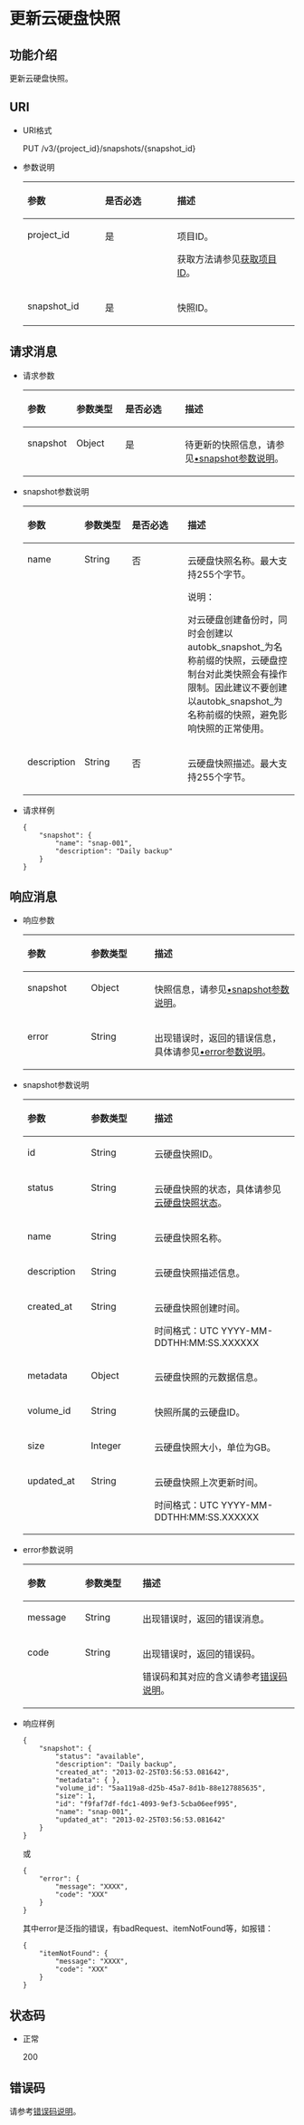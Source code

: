 # 更新云硬盘快照<a name="evs_04_3058"></a>

## 功能介绍<a name="section4805694511340"></a>

更新云硬盘快照。

## URI<a name="section268627411340"></a>

-   URI格式

    PUT /v3/\{project\_id\}/snapshots/\{snapshot\_id\}

-   参数说明

    <a name="table5655293911340"></a>
    <table><thead align="left"><tr id="row4718979611340"><th class="cellrowborder" valign="top" width="28.57%" id="mcps1.1.4.1.1"><p id="p6427715211340"><a name="p6427715211340"></a><a name="p6427715211340"></a>参数</p>
    </th>
    <th class="cellrowborder" valign="top" width="26.529999999999998%" id="mcps1.1.4.1.2"><p id="p3906685711340"><a name="p3906685711340"></a><a name="p3906685711340"></a>是否必选</p>
    </th>
    <th class="cellrowborder" valign="top" width="44.9%" id="mcps1.1.4.1.3"><p id="p1029885411340"><a name="p1029885411340"></a><a name="p1029885411340"></a>描述</p>
    </th>
    </tr>
    </thead>
    <tbody><tr id="row2890086411340"><td class="cellrowborder" valign="top" width="28.57%" headers="mcps1.1.4.1.1 "><p id="p5926863811340"><a name="p5926863811340"></a><a name="p5926863811340"></a>project_id</p>
    </td>
    <td class="cellrowborder" valign="top" width="26.529999999999998%" headers="mcps1.1.4.1.2 "><p id="p3603037711340"><a name="p3603037711340"></a><a name="p3603037711340"></a>是</p>
    </td>
    <td class="cellrowborder" valign="top" width="44.9%" headers="mcps1.1.4.1.3 "><p id="p3277940011340"><a name="p3277940011340"></a><a name="p3277940011340"></a>项目ID。</p>
    <p id="p55811451337"><a name="p55811451337"></a><a name="p55811451337"></a>获取方法请参见<a href="获取项目ID.md">获取项目ID</a>。</p>
    </td>
    </tr>
    <tr id="row2657914711340"><td class="cellrowborder" valign="top" width="28.57%" headers="mcps1.1.4.1.1 "><p id="p542726811340"><a name="p542726811340"></a><a name="p542726811340"></a>snapshot_id</p>
    </td>
    <td class="cellrowborder" valign="top" width="26.529999999999998%" headers="mcps1.1.4.1.2 "><p id="p3695552511340"><a name="p3695552511340"></a><a name="p3695552511340"></a>是</p>
    </td>
    <td class="cellrowborder" valign="top" width="44.9%" headers="mcps1.1.4.1.3 "><p id="p4060754311340"><a name="p4060754311340"></a><a name="p4060754311340"></a>快照ID。</p>
    </td>
    </tr>
    </tbody>
    </table>


## 请求消息<a name="section87667311340"></a>

-   请求参数

    <a name="evs_04_2095_table741545961616"></a>
    <table><thead align="left"><tr id="evs_04_2095_row8415125912161"><th class="cellrowborder" valign="top" width="18%" id="mcps1.1.5.1.1"><p id="evs_04_2095_p15415175914166"><a name="evs_04_2095_p15415175914166"></a><a name="evs_04_2095_p15415175914166"></a>参数</p>
    </th>
    <th class="cellrowborder" valign="top" width="18%" id="mcps1.1.5.1.2"><p id="evs_04_2095_p16415155919169"><a name="evs_04_2095_p16415155919169"></a><a name="evs_04_2095_p16415155919169"></a>参数类型</p>
    </th>
    <th class="cellrowborder" valign="top" width="22%" id="mcps1.1.5.1.3"><p id="evs_04_2095_p1741511599167"><a name="evs_04_2095_p1741511599167"></a><a name="evs_04_2095_p1741511599167"></a>是否必选</p>
    </th>
    <th class="cellrowborder" valign="top" width="42%" id="mcps1.1.5.1.4"><p id="evs_04_2095_p7415059161614"><a name="evs_04_2095_p7415059161614"></a><a name="evs_04_2095_p7415059161614"></a>描述</p>
    </th>
    </tr>
    </thead>
    <tbody><tr id="evs_04_2095_row3416259191613"><td class="cellrowborder" valign="top" width="18%" headers="mcps1.1.5.1.1 "><p id="evs_04_2095_p16416195961611"><a name="evs_04_2095_p16416195961611"></a><a name="evs_04_2095_p16416195961611"></a>snapshot</p>
    </td>
    <td class="cellrowborder" valign="top" width="18%" headers="mcps1.1.5.1.2 "><p id="evs_04_2095_p94161059141619"><a name="evs_04_2095_p94161059141619"></a><a name="evs_04_2095_p94161059141619"></a>Object</p>
    </td>
    <td class="cellrowborder" valign="top" width="22%" headers="mcps1.1.5.1.3 "><p id="evs_04_2095_p841615914166"><a name="evs_04_2095_p841615914166"></a><a name="evs_04_2095_p841615914166"></a>是</p>
    </td>
    <td class="cellrowborder" valign="top" width="42%" headers="mcps1.1.5.1.4 "><p id="evs_04_2095_p15416155911161"><a name="evs_04_2095_p15416155911161"></a><a name="evs_04_2095_p15416155911161"></a>待更新的快照信息，请参见<a href="#evs_04_2095_li143506387236">•snapshot参数说明</a>。</p>
    </td>
    </tr>
    </tbody>
    </table>


-   <a name="evs_04_2095_li143506387236"></a>snapshot参数说明

    <a name="evs_04_2095_table16590896104128"></a>
    <table><thead align="left"><tr id="evs_04_2095_row60389002104128"><th class="cellrowborder" valign="top" width="18%" id="mcps1.1.5.1.1"><p id="evs_04_2095_p59671014104128"><a name="evs_04_2095_p59671014104128"></a><a name="evs_04_2095_p59671014104128"></a>参数</p>
    </th>
    <th class="cellrowborder" valign="top" width="18%" id="mcps1.1.5.1.2"><p id="evs_04_2095_p1513999104128"><a name="evs_04_2095_p1513999104128"></a><a name="evs_04_2095_p1513999104128"></a>参数类型</p>
    </th>
    <th class="cellrowborder" valign="top" width="22%" id="mcps1.1.5.1.3"><p id="evs_04_2095_p55525100104128"><a name="evs_04_2095_p55525100104128"></a><a name="evs_04_2095_p55525100104128"></a>是否必选</p>
    </th>
    <th class="cellrowborder" valign="top" width="42%" id="mcps1.1.5.1.4"><p id="evs_04_2095_p1239270104128"><a name="evs_04_2095_p1239270104128"></a><a name="evs_04_2095_p1239270104128"></a>描述</p>
    </th>
    </tr>
    </thead>
    <tbody><tr id="evs_04_2095_row33272036104128"><td class="cellrowborder" valign="top" width="18%" headers="mcps1.1.5.1.1 "><p id="evs_04_2095_p43959720162736"><a name="evs_04_2095_p43959720162736"></a><a name="evs_04_2095_p43959720162736"></a>name</p>
    </td>
    <td class="cellrowborder" valign="top" width="18%" headers="mcps1.1.5.1.2 "><p id="evs_04_2095_p3967568162736"><a name="evs_04_2095_p3967568162736"></a><a name="evs_04_2095_p3967568162736"></a>String</p>
    </td>
    <td class="cellrowborder" valign="top" width="22%" headers="mcps1.1.5.1.3 "><p id="evs_04_2095_p52937605162736"><a name="evs_04_2095_p52937605162736"></a><a name="evs_04_2095_p52937605162736"></a>否</p>
    </td>
    <td class="cellrowborder" valign="top" width="42%" headers="mcps1.1.5.1.4 "><p id="evs_04_2095_p60087598162736"><a name="evs_04_2095_p60087598162736"></a><a name="evs_04_2095_p60087598162736"></a>云硬盘快照名称。<span id="evs_04_2095_text464413115259"><a name="evs_04_2095_text464413115259"></a><a name="evs_04_2095_text464413115259"></a>最大支持255个字节。</span></p>
    <div class="note" id="evs_04_2095_note154651827114612"><a name="evs_04_2095_note154651827114612"></a><a name="evs_04_2095_note154651827114612"></a><span class="notetitle"> 说明： </span><div class="notebody"><p id="evs_04_2095_evs_04_2093_p46767097103214"><a name="evs_04_2095_evs_04_2093_p46767097103214"></a><a name="evs_04_2095_evs_04_2093_p46767097103214"></a>对云硬盘创建备份时，同时会创建以autobk_snapshot_为名称前缀的快照，云硬盘控制台对此类快照会有操作限制。因此建议不要创建以autobk_snapshot_为名称前缀的快照，避免影响快照的正常使用。</p>
    </div></div>
    </td>
    </tr>
    <tr id="evs_04_2095_row12756475104128"><td class="cellrowborder" valign="top" width="18%" headers="mcps1.1.5.1.1 "><p id="evs_04_2095_p48879957162736"><a name="evs_04_2095_p48879957162736"></a><a name="evs_04_2095_p48879957162736"></a>description</p>
    </td>
    <td class="cellrowborder" valign="top" width="18%" headers="mcps1.1.5.1.2 "><p id="evs_04_2095_p66962416162736"><a name="evs_04_2095_p66962416162736"></a><a name="evs_04_2095_p66962416162736"></a>String</p>
    </td>
    <td class="cellrowborder" valign="top" width="22%" headers="mcps1.1.5.1.3 "><p id="evs_04_2095_p55246620162736"><a name="evs_04_2095_p55246620162736"></a><a name="evs_04_2095_p55246620162736"></a>否</p>
    </td>
    <td class="cellrowborder" valign="top" width="42%" headers="mcps1.1.5.1.4 "><p id="evs_04_2095_p45791232162736"><a name="evs_04_2095_p45791232162736"></a><a name="evs_04_2095_p45791232162736"></a>云硬盘快照描述。<span id="evs_04_2095_text40796911152514"><a name="evs_04_2095_text40796911152514"></a><a name="evs_04_2095_text40796911152514"></a>最大支持255个字节。</span></p>
    </td>
    </tr>
    </tbody>
    </table>


-   请求样例

    ```
    {
        "snapshot": {
            "name": "snap-001", 
            "description": "Daily backup"
        }
    }
    ```


## 响应消息<a name="section5147449911340"></a>

-   响应参数

    <a name="evs_04_2095_table5724531817"></a>
    <table><thead align="left"><tr id="evs_04_2095_row473553186"><th class="cellrowborder" valign="top" width="23.377662233776622%" id="mcps1.1.4.1.1"><p id="evs_04_2095_p1373105313817"><a name="evs_04_2095_p1373105313817"></a><a name="evs_04_2095_p1373105313817"></a>参数</p>
    </th>
    <th class="cellrowborder" valign="top" width="23.377662233776622%" id="mcps1.1.4.1.2"><p id="evs_04_2095_p11731053784"><a name="evs_04_2095_p11731053784"></a><a name="evs_04_2095_p11731053784"></a>参数类型</p>
    </th>
    <th class="cellrowborder" valign="top" width="53.24467553244675%" id="mcps1.1.4.1.3"><p id="evs_04_2095_p4736536811"><a name="evs_04_2095_p4736536811"></a><a name="evs_04_2095_p4736536811"></a>描述</p>
    </th>
    </tr>
    </thead>
    <tbody><tr id="evs_04_2095_row197316531287"><td class="cellrowborder" valign="top" width="23.377662233776622%" headers="mcps1.1.4.1.1 "><p id="evs_04_2095_p18731553886"><a name="evs_04_2095_p18731553886"></a><a name="evs_04_2095_p18731553886"></a>snapshot</p>
    </td>
    <td class="cellrowborder" valign="top" width="23.377662233776622%" headers="mcps1.1.4.1.2 "><p id="evs_04_2095_p14731953385"><a name="evs_04_2095_p14731953385"></a><a name="evs_04_2095_p14731953385"></a>Object</p>
    </td>
    <td class="cellrowborder" valign="top" width="53.24467553244675%" headers="mcps1.1.4.1.3 "><p id="evs_04_2095_p3731053387"><a name="evs_04_2095_p3731053387"></a><a name="evs_04_2095_p3731053387"></a>快照信息，请参见<a href="#evs_04_2095_li8366143102514">•snapshot参数说明</a>。</p>
    </td>
    </tr>
    <tr id="evs_04_2095_row9804140716"><td class="cellrowborder" valign="top" width="23.377662233776622%" headers="mcps1.1.4.1.1 "><p id="evs_04_2095_p129522216412"><a name="evs_04_2095_p129522216412"></a><a name="evs_04_2095_p129522216412"></a>error</p>
    </td>
    <td class="cellrowborder" valign="top" width="23.377662233776622%" headers="mcps1.1.4.1.2 "><p id="evs_04_2095_p1595262111415"><a name="evs_04_2095_p1595262111415"></a><a name="evs_04_2095_p1595262111415"></a>String</p>
    </td>
    <td class="cellrowborder" valign="top" width="53.24467553244675%" headers="mcps1.1.4.1.3 "><p id="evs_04_2095_p109527215417"><a name="evs_04_2095_p109527215417"></a><a name="evs_04_2095_p109527215417"></a>出现错误时，返回的错误信息，具体请参见<a href="#evs_04_2095_li0419202382514">•error参数说明</a>。</p>
    </td>
    </tr>
    </tbody>
    </table>


-   <a name="evs_04_2095_li8366143102514"></a>snapshot参数说明

    <a name="evs_04_2095_table251963102518"></a>
    <table><thead align="left"><tr id="evs_04_2095_row18517183132513"><th class="cellrowborder" valign="top" width="23.377662233776622%" id="mcps1.1.4.1.1"><p id="evs_04_2095_p17515931252"><a name="evs_04_2095_p17515931252"></a><a name="evs_04_2095_p17515931252"></a>参数</p>
    </th>
    <th class="cellrowborder" valign="top" width="23.377662233776622%" id="mcps1.1.4.1.2"><p id="evs_04_2095_p7515173192517"><a name="evs_04_2095_p7515173192517"></a><a name="evs_04_2095_p7515173192517"></a>参数类型</p>
    </th>
    <th class="cellrowborder" valign="top" width="53.24467553244675%" id="mcps1.1.4.1.3"><p id="evs_04_2095_p05179317252"><a name="evs_04_2095_p05179317252"></a><a name="evs_04_2095_p05179317252"></a>描述</p>
    </th>
    </tr>
    </thead>
    <tbody><tr id="evs_04_2095_row351716312517"><td class="cellrowborder" valign="top" width="23.377662233776622%" headers="mcps1.1.4.1.1 "><p id="evs_04_2095_p8517838253"><a name="evs_04_2095_p8517838253"></a><a name="evs_04_2095_p8517838253"></a>id</p>
    </td>
    <td class="cellrowborder" valign="top" width="23.377662233776622%" headers="mcps1.1.4.1.2 "><p id="evs_04_2095_p125173352512"><a name="evs_04_2095_p125173352512"></a><a name="evs_04_2095_p125173352512"></a>String</p>
    </td>
    <td class="cellrowborder" valign="top" width="53.24467553244675%" headers="mcps1.1.4.1.3 "><p id="evs_04_2095_p1251783102517"><a name="evs_04_2095_p1251783102517"></a><a name="evs_04_2095_p1251783102517"></a>云硬盘快照ID。</p>
    </td>
    </tr>
    <tr id="evs_04_2095_row451813317253"><td class="cellrowborder" valign="top" width="23.377662233776622%" headers="mcps1.1.4.1.1 "><p id="evs_04_2095_p1451818312254"><a name="evs_04_2095_p1451818312254"></a><a name="evs_04_2095_p1451818312254"></a>status</p>
    </td>
    <td class="cellrowborder" valign="top" width="23.377662233776622%" headers="mcps1.1.4.1.2 "><p id="evs_04_2095_p115184372510"><a name="evs_04_2095_p115184372510"></a><a name="evs_04_2095_p115184372510"></a>String</p>
    </td>
    <td class="cellrowborder" valign="top" width="53.24467553244675%" headers="mcps1.1.4.1.3 "><p id="evs_04_2095_p151812362515"><a name="evs_04_2095_p151812362515"></a><a name="evs_04_2095_p151812362515"></a>云硬盘快照的状态，具体请参见<a href="云硬盘快照状态.md">云硬盘快照状态</a>。</p>
    </td>
    </tr>
    <tr id="evs_04_2095_row16518132257"><td class="cellrowborder" valign="top" width="23.377662233776622%" headers="mcps1.1.4.1.1 "><p id="evs_04_2095_p1051853182512"><a name="evs_04_2095_p1051853182512"></a><a name="evs_04_2095_p1051853182512"></a>name</p>
    </td>
    <td class="cellrowborder" valign="top" width="23.377662233776622%" headers="mcps1.1.4.1.2 "><p id="evs_04_2095_p205185362515"><a name="evs_04_2095_p205185362515"></a><a name="evs_04_2095_p205185362515"></a>String</p>
    </td>
    <td class="cellrowborder" valign="top" width="53.24467553244675%" headers="mcps1.1.4.1.3 "><p id="evs_04_2095_p1651863172513"><a name="evs_04_2095_p1651863172513"></a><a name="evs_04_2095_p1651863172513"></a>云硬盘快照名称。</p>
    </td>
    </tr>
    <tr id="evs_04_2095_row5518163152514"><td class="cellrowborder" valign="top" width="23.377662233776622%" headers="mcps1.1.4.1.1 "><p id="evs_04_2095_p1751813313259"><a name="evs_04_2095_p1751813313259"></a><a name="evs_04_2095_p1751813313259"></a>description</p>
    </td>
    <td class="cellrowborder" valign="top" width="23.377662233776622%" headers="mcps1.1.4.1.2 "><p id="evs_04_2095_p155189382519"><a name="evs_04_2095_p155189382519"></a><a name="evs_04_2095_p155189382519"></a>String</p>
    </td>
    <td class="cellrowborder" valign="top" width="53.24467553244675%" headers="mcps1.1.4.1.3 "><p id="evs_04_2095_p165181362512"><a name="evs_04_2095_p165181362512"></a><a name="evs_04_2095_p165181362512"></a>云硬盘快照描述信息。</p>
    </td>
    </tr>
    <tr id="evs_04_2095_row5518137256"><td class="cellrowborder" valign="top" width="23.377662233776622%" headers="mcps1.1.4.1.1 "><p id="evs_04_2095_p125182382518"><a name="evs_04_2095_p125182382518"></a><a name="evs_04_2095_p125182382518"></a>created_at</p>
    </td>
    <td class="cellrowborder" valign="top" width="23.377662233776622%" headers="mcps1.1.4.1.2 "><p id="evs_04_2095_p951813311252"><a name="evs_04_2095_p951813311252"></a><a name="evs_04_2095_p951813311252"></a>String</p>
    </td>
    <td class="cellrowborder" valign="top" width="53.24467553244675%" headers="mcps1.1.4.1.3 "><p id="evs_04_2095_p115181317254"><a name="evs_04_2095_p115181317254"></a><a name="evs_04_2095_p115181317254"></a>云硬盘快照创建时间。</p>
    <p id="evs_04_2095_p10500514493"><a name="evs_04_2095_p10500514493"></a><a name="evs_04_2095_p10500514493"></a><span id="evs_04_2095_text859662881020"><a name="evs_04_2095_text859662881020"></a><a name="evs_04_2095_text859662881020"></a>时间格式：UTC YYYY-MM-DDTHH:MM:SS.XXXXXX</span></p>
    </td>
    </tr>
    <tr id="evs_04_2095_row10519133253"><td class="cellrowborder" valign="top" width="23.377662233776622%" headers="mcps1.1.4.1.1 "><p id="evs_04_2095_p1951843112514"><a name="evs_04_2095_p1951843112514"></a><a name="evs_04_2095_p1951843112514"></a>metadata</p>
    </td>
    <td class="cellrowborder" valign="top" width="23.377662233776622%" headers="mcps1.1.4.1.2 "><p id="evs_04_2095_p13519163112515"><a name="evs_04_2095_p13519163112515"></a><a name="evs_04_2095_p13519163112515"></a>Object</p>
    </td>
    <td class="cellrowborder" valign="top" width="53.24467553244675%" headers="mcps1.1.4.1.3 "><p id="evs_04_2095_p251915313258"><a name="evs_04_2095_p251915313258"></a><a name="evs_04_2095_p251915313258"></a>云硬盘快照的元数据信息。</p>
    </td>
    </tr>
    <tr id="evs_04_2095_row165197362511"><td class="cellrowborder" valign="top" width="23.377662233776622%" headers="mcps1.1.4.1.1 "><p id="evs_04_2095_p1451913102511"><a name="evs_04_2095_p1451913102511"></a><a name="evs_04_2095_p1451913102511"></a>volume_id</p>
    </td>
    <td class="cellrowborder" valign="top" width="23.377662233776622%" headers="mcps1.1.4.1.2 "><p id="evs_04_2095_p1351963112514"><a name="evs_04_2095_p1351963112514"></a><a name="evs_04_2095_p1351963112514"></a>String</p>
    </td>
    <td class="cellrowborder" valign="top" width="53.24467553244675%" headers="mcps1.1.4.1.3 "><p id="evs_04_2095_p551913316258"><a name="evs_04_2095_p551913316258"></a><a name="evs_04_2095_p551913316258"></a>快照所属的云硬盘ID。</p>
    </td>
    </tr>
    <tr id="evs_04_2095_row10519163192515"><td class="cellrowborder" valign="top" width="23.377662233776622%" headers="mcps1.1.4.1.1 "><p id="evs_04_2095_p1351923142514"><a name="evs_04_2095_p1351923142514"></a><a name="evs_04_2095_p1351923142514"></a>size</p>
    </td>
    <td class="cellrowborder" valign="top" width="23.377662233776622%" headers="mcps1.1.4.1.2 "><p id="evs_04_2095_p65190317252"><a name="evs_04_2095_p65190317252"></a><a name="evs_04_2095_p65190317252"></a>Integer</p>
    </td>
    <td class="cellrowborder" valign="top" width="53.24467553244675%" headers="mcps1.1.4.1.3 "><p id="evs_04_2095_p1451963122512"><a name="evs_04_2095_p1451963122512"></a><a name="evs_04_2095_p1451963122512"></a>云硬盘快照大小，单位为GB。</p>
    </td>
    </tr>
    <tr id="evs_04_2095_row25191735255"><td class="cellrowborder" valign="top" width="23.377662233776622%" headers="mcps1.1.4.1.1 "><p id="evs_04_2095_p1951903192520"><a name="evs_04_2095_p1951903192520"></a><a name="evs_04_2095_p1951903192520"></a>updated_at</p>
    </td>
    <td class="cellrowborder" valign="top" width="23.377662233776622%" headers="mcps1.1.4.1.2 "><p id="evs_04_2095_p165198313255"><a name="evs_04_2095_p165198313255"></a><a name="evs_04_2095_p165198313255"></a>String</p>
    </td>
    <td class="cellrowborder" valign="top" width="53.24467553244675%" headers="mcps1.1.4.1.3 "><p id="evs_04_2095_p95191639256"><a name="evs_04_2095_p95191639256"></a><a name="evs_04_2095_p95191639256"></a>云硬盘快照上次更新时间。</p>
    <p id="evs_04_2095_p972113371011"><a name="evs_04_2095_p972113371011"></a><a name="evs_04_2095_p972113371011"></a><span id="evs_04_2095_text140163851010"><a name="evs_04_2095_text140163851010"></a><a name="evs_04_2095_text140163851010"></a>时间格式：UTC YYYY-MM-DDTHH:MM:SS.XXXXXX</span></p>
    </td>
    </tr>
    </tbody>
    </table>

-   <a name="evs_04_2095_li0419202382514"></a>error参数说明

    <a name="evs_04_2095_evs_04_2013_table15441099103019"></a>
    <table><thead align="left"><tr id="evs_04_2095_evs_04_2013_row54094047103019"><th class="cellrowborder" valign="top" width="21.17788221177882%" id="mcps1.1.4.1.1"><p id="evs_04_2095_evs_04_2013_p19541716103019"><a name="evs_04_2095_evs_04_2013_p19541716103019"></a><a name="evs_04_2095_evs_04_2013_p19541716103019"></a>参数</p>
    </th>
    <th class="cellrowborder" valign="top" width="21.17788221177882%" id="mcps1.1.4.1.2"><p id="evs_04_2095_evs_04_2013_p39375186103019"><a name="evs_04_2095_evs_04_2013_p39375186103019"></a><a name="evs_04_2095_evs_04_2013_p39375186103019"></a>参数类型</p>
    </th>
    <th class="cellrowborder" valign="top" width="57.64423557644236%" id="mcps1.1.4.1.3"><p id="evs_04_2095_evs_04_2013_p38578950103019"><a name="evs_04_2095_evs_04_2013_p38578950103019"></a><a name="evs_04_2095_evs_04_2013_p38578950103019"></a>描述</p>
    </th>
    </tr>
    </thead>
    <tbody><tr id="evs_04_2095_evs_04_2013_row59401790103019"><td class="cellrowborder" valign="top" width="21.17788221177882%" headers="mcps1.1.4.1.1 "><p id="evs_04_2095_evs_04_2013_p46815658103019"><a name="evs_04_2095_evs_04_2013_p46815658103019"></a><a name="evs_04_2095_evs_04_2013_p46815658103019"></a>message</p>
    </td>
    <td class="cellrowborder" valign="top" width="21.17788221177882%" headers="mcps1.1.4.1.2 "><p id="evs_04_2095_evs_04_2013_p33971979103019"><a name="evs_04_2095_evs_04_2013_p33971979103019"></a><a name="evs_04_2095_evs_04_2013_p33971979103019"></a>String</p>
    </td>
    <td class="cellrowborder" valign="top" width="57.64423557644236%" headers="mcps1.1.4.1.3 "><p id="evs_04_2095_evs_04_2013_p21623243103019"><a name="evs_04_2095_evs_04_2013_p21623243103019"></a><a name="evs_04_2095_evs_04_2013_p21623243103019"></a>出现错误时，返回的错误消息。</p>
    </td>
    </tr>
    <tr id="evs_04_2095_evs_04_2013_row60391466103019"><td class="cellrowborder" valign="top" width="21.17788221177882%" headers="mcps1.1.4.1.1 "><p id="evs_04_2095_evs_04_2013_p59870541103019"><a name="evs_04_2095_evs_04_2013_p59870541103019"></a><a name="evs_04_2095_evs_04_2013_p59870541103019"></a>code</p>
    </td>
    <td class="cellrowborder" valign="top" width="21.17788221177882%" headers="mcps1.1.4.1.2 "><p id="evs_04_2095_evs_04_2013_p17675690103019"><a name="evs_04_2095_evs_04_2013_p17675690103019"></a><a name="evs_04_2095_evs_04_2013_p17675690103019"></a>String</p>
    </td>
    <td class="cellrowborder" valign="top" width="57.64423557644236%" headers="mcps1.1.4.1.3 "><p id="evs_04_2095_evs_04_2013_p6087468103019"><a name="evs_04_2095_evs_04_2013_p6087468103019"></a><a name="evs_04_2095_evs_04_2013_p6087468103019"></a>出现错误时，返回的错误码。</p>
    <p id="evs_04_2095_evs_04_2013_p54787218103019"><a name="evs_04_2095_evs_04_2013_p54787218103019"></a><a name="evs_04_2095_evs_04_2013_p54787218103019"></a>错误码和其对应的含义请参考<a href="错误码说明.md">错误码说明</a>。</p>
    </td>
    </tr>
    </tbody>
    </table>


-   响应样例

    ```
    {
        "snapshot": {
            "status": "available", 
            "description": "Daily backup", 
            "created_at": "2013-02-25T03:56:53.081642", 
            "metadata": { }, 
            "volume_id": "5aa119a8-d25b-45a7-8d1b-88e127885635", 
            "size": 1, 
            "id": "f9faf7df-fdc1-4093-9ef3-5cba06eef995", 
            "name": "snap-001", 
            "updated_at": "2013-02-25T03:56:53.081642"
        }
    }
    ```

    或

    ```
    {
        "error": {
            "message": "XXXX", 
            "code": "XXX"
        }
    }
    ```

    其中error是泛指的错误，有badRequest、itemNotFound等，如报错：

    ```
    {
        "itemNotFound": {
            "message": "XXXX", 
            "code": "XXX"
        }
    }
    ```


## 状态码<a name="section1751558211340"></a>

-   正常

    200


## 错误码<a name="section431317151242"></a>

请参考[错误码说明](错误码说明.md)。

